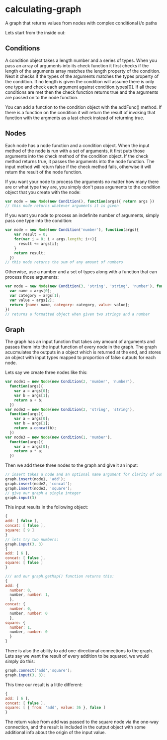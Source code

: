 calculating-graph
=================

A graph that returns values from nodes with complex conditional i/o paths

Lets start from the inside out:

Conditions
----------
A condition object takes a length number and a series of types. When you pass an array of arguments into its check function it first checks if the length of the arguments array matches the length property of the condition. Next it checks if the types of the arguments matches the types property of the condition. If no length is given the condition will assume there is only one type and check each argument against condition.types[0]. If all these conditions are met then the check function returns true and the arguments are passed on to the node function.

You can add a function to the condition object with the addFunc() method. If there is a function on the condition it will return the result of invoking that function with the argments as a last check instead of returning true.

Nodes
-----
Each node has a node function and a condition object. When the input method of the node is run with a set of arguments, it first puts those arguments into the check method of the condition object. If the check method returns true, it passes the arguments into the node function. The input method will return false if the check method fails, otherwise it will return the result of the node function. 

If you want your node to process the arguments no matter how many there are or what type they are, you simply don't pass arguments to the condition object that you create with the node:
```javascript
var node = new Node(new Condition(), function(args){ return args })
// this node returns whatever arguments it is given
```
If you want you node to process an indefinite number of arguments, simply pass one type into the condition:
```javascript
var node = new Node(new Condition('number'), function(args){
    var result = 0;
    for(var i = 0; i < args.length; i++){
      result += args[i];
    }
    return result;
  })
// this node returns the sum of any amount of numbers
```
Otherwise, use a number and a set of types along with a function that can process those arguments:
```javascript
var node = new Node(new Condition(3, 'string', 'string', 'number'), function(args){
  var name = args[0];
  var category = args[1];
  var value = args[2];
  return {name: name, category: category, value: value};
})
// returns a formatted object when given two strings and a number
```

Graph
-----
The graph has an input function that takes any amount of arguments and passes them into the input function of every node in the graph. The graph acucmulates the outputs in a object which is returned at the end, and stores an object with input types mapped to proportion of false outputs for each node.

Lets say we create three nodes like this:

```javascript
var node1 = new Node(new Condition(2, 'number', 'number'), 
  function(args){
    var a = args[0];
    var b = args[1];
    return a + b;
  })
var node2 = new Node(new Condition(2, 'string', 'string'),
  function(args){
    var a = args[0];
    var b = args[1];
    return a.concat(b);
  })
var node3 = new Node(new Condition(1, 'number'),
  function(args){
    var a = args[0];
    return a * a;
  })
```
Then we add these three nodes to the graph and give it an input:
```javascript
// insert takes a node and an optional name argument for clarity of output
graph.insert(node1, 'add');
graph.insert(node2, 'concat');
graph.insert(node3, 'square');
// give our graph a single integer
graph.input(3)
```
This input results in the following object:
```javascript
{
add: [ false ],
concat: [ false ],
square: [ 9 ]
}
// lets try two numbers:
graph.input(3, 3)
{
add: [ 6 ],
concat: [ false ],
square: [ false ]
}

/// and our graph.getMap() function returns this:
{
add: {
  number: 0,
  number, number: 1,
  },
concat: {
  number: 0,
  number, number: 0
  },
square: {
  number: 1,
  number, number: 0
  }
}
```
There is also the ability to add one-directional connections to the graph. Lets say we want the result of every addition to be squared, we would simply do this:
```javascript
graph.connect('add','square');
graph.input(3, 3);
```
This time our result is a little different:
```javascript
{
add: [ 6 ],
concat: [ false ],
square: [ { from: 'add', value: 36 }, false ]
}
```
The return value from add was passed to the square node via the one-way connection, and the result is included in the output object with some additional info about the origin of the input value.
